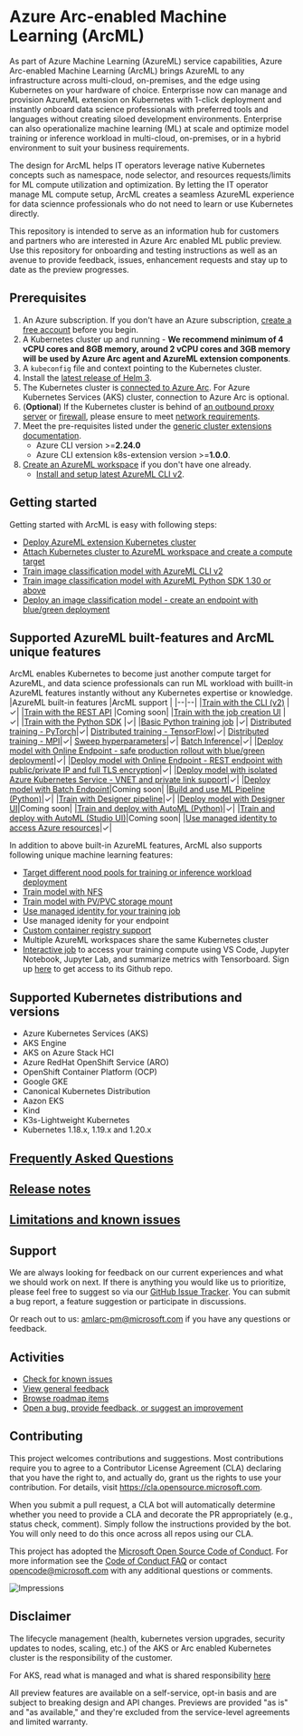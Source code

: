 # Azure Arc-enabled Machine Learning (ArcML)
As part of Azure Machine Learning (AzureML) service capabilities, Azure Arc-enabled Machine Learning (ArcML) brings AzureML to any infrastructure across multi-cloud, on-premises, and the edge using Kubernetes on your hardware of choice. Enterprisse now can manage and provision AzureML extension on Kubernetes with 1-click deployment and instantly onboard data science professionals with preferred tools and languages without creating siloed development environments. Enterprise can also operationalize machine learning (ML) at scale and optimize model training or inference workload in multi-cloud, on-premises, or in a hybrid environment to suit your business requirements.

The design for ArcML helps IT operators leverage native Kubernetes concepts such as namespace, node selector, and resources requests/limits for ML compute utilization and optimization. By letting the IT operator manage ML compute setup, ArcML creates a seamless AzureML experience for data sciennce professionals who do not need to learn or use Kubernetes directly. 

This repository is intended to serve as an information hub for customers and partners who are interested in Azure Arc enabled ML public preview. Use this repository for onboarding and testing instructions as well as an avenue to provide feedback, issues, enhancement requests and stay up to date as the preview progresses. 

## Prerequisites

1. An Azure subscription. If you don't have an Azure subscription, [create a free account](https://aka.ms/AMLFree) before you begin.
1. A Kubernetes cluster up and running - **We recommend minimum of 4 vCPU cores and 8GB memory, around 2 vCPU cores and 3GB memory will be used by Azure Arc agent and AzureML extension components**.
1. A ```kubeconfig``` file and context pointing to the Kubernetes cluster.
1. Install the [latest release of Helm 3](https://helm.sh/docs/intro/install/).
1. The Kubernetes cluster is [connected to Azure Arc](https://docs.microsoft.com/azure/azure-arc/kubernetes/quickstart-connect-cluster). For Azure Kubernetes Services (AKS) cluster, connection to Azure Arc is optional.
1. (**Optional**) If the Kubernetes cluster is behind of [an outbound proxy server](https://docs.microsoft.com/azure/azure-arc/kubernetes/quickstart-connect-cluster?tabs=azure-cli#4a-connect-using-an-outbound-proxy-server) or [firewall](https://docs.microsoft.com/azure/firewall/protect-azure-kubernetes-service), please ensure to meet [network requirements](./docs/network-requirements.md). 
1. Meet the pre-requisites listed under the [generic cluster extensions documentation](https://docs.microsoft.com/azure/azure-arc/kubernetes/extensions#prerequisites).
   * Azure CLI version >=**2.24.0**
   * Azure CLI extension k8s-extension version >=**1.0.0**.
1. [Create an AzureML workspace](https://docs.microsoft.com/azure/machine-learning/how-to-manage-workspace?tabs=python) if you don't have one already.
   * [Install and setup latest AzureML CLI v2](https://docs.microsoft.com/en-us/azure/machine-learning/how-to-configure-cli).

## Getting started

Getting started with ArcML is easy with following steps:

* [Deploy AzureML extension Kubernetes cluster](./docs/deploy-extension.md)
* [Attach Kubernetes cluster to AzureML workspace and create a compute target](./docs/attach-compute.md)
* [Train image classification model with AzureML CLI v2](./examples/training/simple-train-cli.md)
* [Train image classification model with AzureML Python SDK 1.30 or above](./examples/training/simple-train-sdk/img-classification-training.ipynb)
* [Deploy an image classification model - create an endpoint with blue/green deployment](./examples/inference/simple-flow.md)

## Supported AzureML built-features and ArcML unique features

ArcML enables Kubernetes to become just another compute target for AzureML, and data science professionals can run ML workload with buillt-in AzureML features instantly without any Kubernetes expertise or knowledge. 
|AzureML built-in features  |ArcML support  |
   |--|--|
   |[Train with the CLI (v2)](https://docs.microsoft.com/azure/machine-learning/how-to-train-cli?view=azure-devops) |&check;|
   |[Train with the REST API](https://docs.microsoft.com/azure/machine-learning/how-to-train-with-rest) |Coming soon|
   |[Train with the job creation UI](https://docs.microsoft.com/azure/machine-learning/how-to-train-with-ui) |&check;|
   |[Train with the Python SDK](https://docs.microsoft.com/azure/machine-learning/how-to-set-up-training-targets) |&check;|
   |[Basic Python training job](https://docs.microsoft.com/azure/machine-learning/how-to-train-cli?view=azure-devops#basic-python-training-job) |&check;|
   [Distributed training - PyTorch](https://docs.microsoft.com/azure/machine-learning/how-to-train-cli?view=azure-devops#pytorch)|&check;|
   [Distributed training - TensorFlow](https://docs.microsoft.com/azure/machine-learning/how-to-train-cli?view=azure-devops#tensorflow)|&check;|
   [Distributed training - MPI](https://docs.microsoft.com/azure/machine-learning/how-to-train-cli?view=azure-devops#mpi)|&check;|
   [Sweep hyperparameters](https://docs.microsoft.com/azure/machine-learning/how-to-train-cli?view=azure-devops#sweep-hyperparameters)|&check;|
   [Batch Inference](https://docs.microsoft.com/azure/machine-learning/tutorial-pipeline-batch-scoring-classification?view=azure-devops)|&check;|
   |[Deploy model with Online Endpoint - safe production rollout with blue/green deployment](https://docs.microsoft.com/azure/machine-learning/how-to-deploy-managed-online-endpoints)|&check;|
   |[Deploy model with Online Endpoint - REST endpoint with public/private IP and full TLS encryption](https://docs.microsoft.com/azure/machine-learning/how-to-deploy-managed-online-endpoints)|&check;|
   |[Deploy model with isolated Azure Kubernetes Service - VNET and private link support](https://docs.microsoft.com/azure/machine-learning/how-to-deploy-managed-online-endpoints)|&check;|
   |[Deploy model with Batch Endpoint](https://docs.microsoft.com/azure/machine-learning/how-to-deploy-managed-online-endpoints)|Coming soon|
   |[Build and use ML Pipeline (Python)](https://docs.microsoft.com/azure/machine-learning/how-to-create-machine-learning-pipelines)|&check;|
   |[Train with Designer pipeline](https://docs.microsoft.com/azure/machine-learning/how-to-track-designer-experiments)|&check;|
   |[Deploy model with Designer UI](https://docs.microsoft.com/en-us/azure/machine-learning/how-to-deploy-model-designer)|Coming soon|
   |[Train and deploy with AutoML (Python)](https://docs.microsoft.com/azure/machine-learning/how-to-configure-auto-train)|&check;|
   |[Train and deploy with AutoML (Studio UI)](https://docs.microsoft.com/azure/machine-learning/how-to-use-automated-ml-for-ml-models)|Coming soon|
   |[Use managed identity to access Azure resources](./docs/managed-identity)|&check;|


In addition to above built-in AzureML features, ArcML also supports following unique machine learning features:

* [Target different nood pools for training or inference workload deployment](./docs/instance-type.md) 
* [Train model with NFS](./docs/setup-ephemeral-nfs-volume.md)
* [Train model with PV/PVC storage mount](./docs/pv.md)
* [Use managed identity for your training job](./docs/managed-identity.md)
* Use managed idenity for your endpoint
* [Custom container registry support](https://github.com/Azure/azure-arc-kubernetes-preview/blob/master/docs/custom-registry/connect-cluster.md)
* Multiple AzureML workspaces share the same Kubernetes cluster
* [Interactive job](https://github.com/Azure/azureml-previews/tree/main/previews/interactive-job) to access your training compute using VS Code, Jupyter Notebook, Jupyter Lab, and summarize metrics with Tensorboard. Sign up [here](https://forms.office.com/pages/responsepage.aspx?id=v4j5cvGGr0GRqy180BHbR8PsZ1-HON9JqtABfkUgwtpUNUtMWTEyRklBQUk2RzZQTUZGTjBUQzJINy4u) to get access to its Github repo.

## Supported Kubernetes distributions and versions

* Azure Kubernetes Services (AKS)
* AKS Engine
* AKS on Azure Stack HCI
* Azure RedHat OpenShift Service (ARO)
* OpenShift Container Platform (OCP)
* Google GKE  
* Canonical Kubernetes Distribution
* Aazon EKS 
* Kind
* K3s-Lightweight Kubernetes 
* Kubernetes 1.18.x, 1.19.x and 1.20.x

## [Frequently Asked Questions](./docs/faq.md)

## [Release notes](./docs/release-notes.md) 

## [Limitations and known issues](./docs/limitations-and-known-issues.md)

## Support

We are always looking for feedback on our current experiences and what we should work on next. If there is anything you would like us to prioritize, please feel free to suggest so via our [GitHub Issue Tracker](https://github.com/Azure/AML-Kubernetes/issues). You can submit a bug report, a feature suggestion or participate in discussions.

Or reach out to us: amlarc-pm@microsoft.com if you have any questions or feedback.

## Activities

* [Check for known issues](https://github.com/Azure/amlk8s-preview/labels/known-issue)
* [View general feedback](https://github.com/Azure/amlk8s-preview/labels/feedback)
* [Browse roadmap items](https://github.com/Azure/amlk8s-preview/labels/roadmap)
* [Open a bug, provide feedback, or suggest an improvement](https://github.com/Azure/amlk8s-preview/issues/new/choose)

## Contributing

This project welcomes contributions and suggestions.  Most contributions require you to agree to a
Contributor License Agreement (CLA) declaring that you have the right to, and actually do, grant us
the rights to use your contribution. For details, visit https://cla.opensource.microsoft.com.

When you submit a pull request, a CLA bot will automatically determine whether you need to provide
a CLA and decorate the PR appropriately (e.g., status check, comment). Simply follow the instructions
provided by the bot. You will only need to do this once across all repos using our CLA.

This project has adopted the [Microsoft Open Source Code of Conduct](https://opensource.microsoft.com/codeofconduct/).
For more information see the [Code of Conduct FAQ](https://opensource.microsoft.com/codeofconduct/faq/) or
contact [opencode@microsoft.com](mailto:opencode@microsoft.com) with any additional questions or comments.

![Impressions](https://PixelServer20190423114238.azurewebsites.net/api/impressions/CMK8s-Samples/README.png)

## Disclaimer

The lifecycle management (health, kubernetes version upgrades, security updates to nodes, scaling, etc.) of the AKS or Arc enabled Kubernetes cluster is the responsibility of the customer.

For AKS, read what is managed and what is shared responsibility [here](https://docs.microsoft.com/azure/aks/support-policies)

All preview features are available on a self-service, opt-in basis and are subject to breaking design and API changes. Previews are provided "as is" and "as available," and they're excluded from the service-level agreements and limited warranty.
